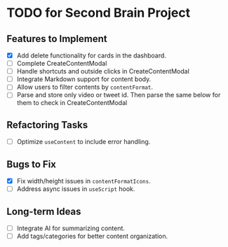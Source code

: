 # TODO for Second Brain Project

## Features to Implement
- [x] Add delete functionality for cards in the dashboard.
- [ ] Complete CreateContentModal
- [ ] Handle shortcuts and outside clicks in CreateContentModal
- [ ] Integrate Markdown support for content body.
- [ ] Allow users to filter contents by `contentFormat`.
- [ ] Parse and store only video or tweet id. Then parse the same below for them to check in CreateContentModal

## Refactoring Tasks
- [ ] Optimize `useContent` to include error handling.

## Bugs to Fix
- [x] Fix width/height issues in `contentFormatIcons`.
- [ ] Address async issues in `useScript` hook.

## Long-term Ideas
- [ ] Integrate AI for summarizing content.
- [ ] Add tags/categories for better content organization.
